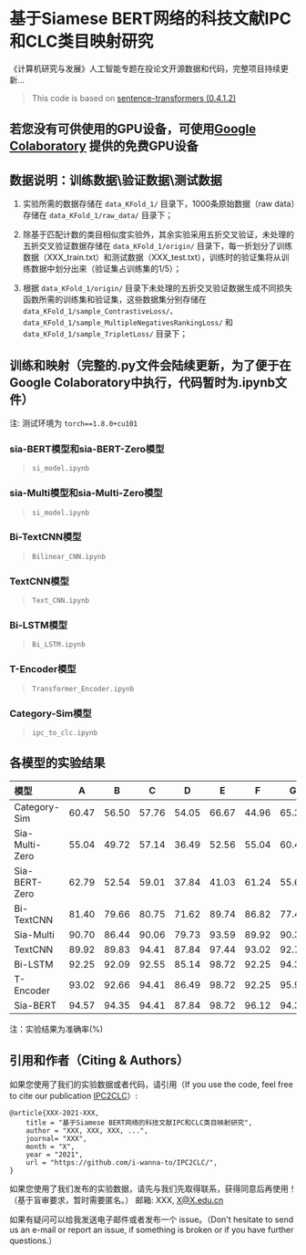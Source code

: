 # 基于Siamese BERT网络的科技文献IPC和CLC类目映射研究

《计算机研究与发展》人工智能专题在投论文开源数据和代码，完整项目持续更新...

> This code is based on [sentence-transformers (0.4.1.2)](https://github.com/UKPLab/sentence-transformers)

## 若您没有可供使用的GPU设备，可使用[Google Colaboratory](https://colab.research.google.com/notebooks/intro.ipynb) 提供的免费GPU设备



## 数据说明：训练数据\验证数据\测试数据

1. 实验所需的数据存储在 `data_KFold_1/` 目录下，1000条原始数据（raw data）存储在 `data_KFold_1/raw_data/` 目录下；

2. 除基于匹配计数的类目相似度实验外，其余实验采用五折交叉验证，未处理的五折交叉验证数据存储在 `data_KFold_1/origin/` 目录下，每一折划分了训练数据（XXX_train.txt）和测试数据（XXX_test.txt），训练时的验证集将从训练数据中划分出来（验证集占训练集的1/5）；

3. 根据 `data_KFold_1/origin/` 目录下未处理的五折交叉验证数据生成不同损失函数所需的训练集和验证集，这些数据集分别存储在 `data_KFold_1/sample_ContrastiveLoss/`、`data_KFold_1/sample_MultipleNegativesRankingLoss/` 和 `data_KFold_1/sample_TripletLoss/` 目录下；


## 训练和映射（完整的.py文件会陆续更新，为了便于在Google Colaboratory中执行，代码暂时为.ipynb文件）

注: 测试环境为 `torch==1.8.0+cu101`

### sia-BERT模型和sia-BERT-Zero模型

> `si_model.ipynb`

### sia-Multi模型和sia-Multi-Zero模型

> `si_model.ipynb`

### Bi-TextCNN模型

> `Bilinear_CNN.ipynb`

### TextCNN模型

> `Text_CNN.ipynb`

### Bi-LSTM模型

> `Bi_LSTM.ipynb`

### T-Encoder模型

> `Transformer_Encoder.ipynb`

### Category-Sim模型

> `ipc_to_clc.ipynb`


## 各模型的实验结果

| 模型 | A | B | C | D | E | F | G | H | AVE |
| :--|:--:|:--:|:--:|:--:|:--:|:--:|:--:|:--:|:--:|
| Category-Sim | 60.47 | 56.50 | 57.76 | 54.05 | 66.67 | 44.96 | 65.32 | 47.66 | 56.30 |
| Sia-Multi-Zero | 55.04 | 49.72 | 57.14 | 36.49 | 52.56 | 55.04 | 60.48 | 64.06 | 54.70 |
| Sia-BERT-Zero | 62.79 | 52.54 | 59.01 | 37.84 | 41.03 | 61.24 | 55.65 | 56.25 | 54.90 |
| Bi-TextCNN | 81.40 | 79.66 | 80.75 | 71.62 | 89.74 | 86.82 | 77.42 | 75.00 | 80.30 |
| Sia-Multi | 90.70 | 86.44 | 90.06 | 79.73 | 93.59 | 89.92 | 90.32 | 88.28 | 88.80 |
| TextCNN | 89.92 | 89.83 | 94.41 | 87.84 | 97.44 | 93.02 | 92.74 | 87.50 | 91.50 |
| Bi-LSTM | 92.25 | 92.09 | 92.55 | 85.14 | 98.72 | 92.25 | 94.35 | 88.28 | 92.00 |
| T-Encoder | 93.02 | 92.66 | 94.41 | 86.49 | 98.72 | 92.25 | 95.97 | 85.16 | 92.40 |
| Sia-BERT | 94.57 | 94.35 | 94.41 | 87.84 | 98.72 | 96.12 | 94.35 | 90.63 | 94.00 |

注：实验结果为准确率(%)


## 引用和作者（Citing & Authors）
如果您使用了我们的实验数据或者代码，请引用（If you use the code, feel free to cite our publication [IPC2CLC](https://github.com/i-wanna-to/IPC2CLC/)）:
``` 
@article{XXX-2021-XXX,
    title = "基于Siamese BERT网络的科技文献IPC和CLC类目映射研究",
    author = "XXX, XXX, XXX, ...", 
    journal= "XXX",
    month = "X",
    year = "2021",
    url = "https://github.com/i-wanna-to/IPC2CLC/",
}
```

如果您使用了我们发布的实验数据，请先与我们先取得联系，获得同意后再使用！（基于盲审要求，暂时需要匿名。）
邮箱: XXX, X@X.edu.cn

如果有疑问可以给我发送电子邮件或者发布一个 issue。（Don't hesitate to send us an e-mail or report an issue, if something is broken or if you have further questions.）
